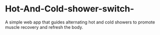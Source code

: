 # Hot-And-Cold-shower-switch-
A simple web app that guides alternating hot and cold showers to promote muscle recovery and refresh the body.
